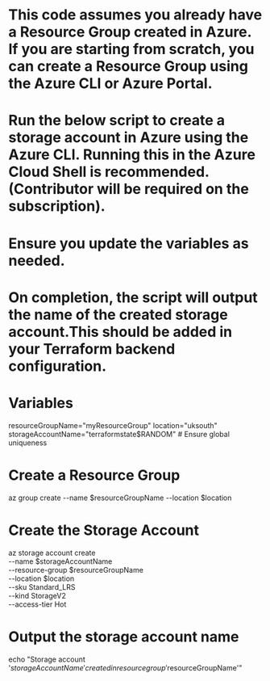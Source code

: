 # This code assumes you already have a Resource Group created in Azure. If you are starting from scratch, you can create a Resource Group using the Azure CLI or Azure Portal.
# Run the below script to create a storage account in Azure using the Azure CLI. Running this in the Azure Cloud Shell is recommended. (Contributor will be required on the subscription).
# Ensure you update the variables as needed.
# On completion, the script will output the name of the created storage account.This should be added in your Terraform backend configuration.


# Variables
resourceGroupName="myResourceGroup"
location="uksouth"
storageAccountName="terraformstate$RANDOM"  # Ensure global uniqueness

# Create a Resource Group
az group create --name $resourceGroupName --location $location

# Create the Storage Account
az storage account create \
  --name $storageAccountName \
  --resource-group $resourceGroupName \
  --location $location \
  --sku Standard_LRS \
  --kind StorageV2 \
  --access-tier Hot

# Output the storage account name
echo "Storage account '$storageAccountName' created in resource group '$resourceGroupName'"
